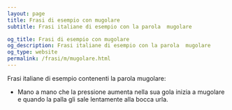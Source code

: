 ```yaml
---
layout: page
title: Frasi di esempio con mugolare 
subtitle: Frasi italiane di esempio con la parola  mugolare

og_title: Frasi di esempio con mugolare 
og_description: Frasi italiane di esempio con la parola  mugolare
og_type: website
permalink: /frasi/m/mugolare.html
---
```


Frasi italiane di esempio contenenti la parola mugolare:


- Mano a mano che la pressione aumenta nella sua gola inizia a mugolare e quando la palla gli sale lentamente alla bocca urla.
